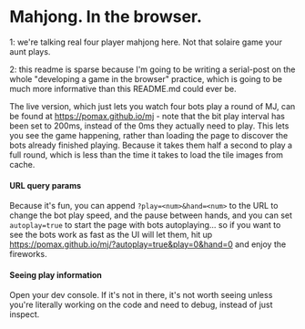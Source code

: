 # Mahjong. In the browser.

1: we're talking real four player mahjong here. Not that solaire game your aunt plays.

2: this readme is sparse because I'm going to be writing a serial-post on the whole "developing a game in the browser" practice, which is going to be much more informative than this README.md could ever be.

The live version, which just lets you watch four bots play a round of MJ, can be found at https://pomax.github.io/mj - note that the bit play interval has been set to 200ms, instead of the 0ms they actually need to play. This lets you see the game happening, rather than loading the page to discover the bots already finished playing. Because it takes them half a second to play a full round, which is less than the time it takes to load the tile images from cache.

#### URL query params

Because it's fun, you can append `?play=<num>&hand=<num>` to the URL to change the bot play speed, and the pause between hands, and you can set `autoplay=true` to start the page with bots autoplaying... so if you want to see the bots work as fast as the UI will let them, hit up https://pomax.github.io/mj/?autoplay=true&play=0&hand=0 and enjoy the fireworks.

#### Seeing play information

Open your dev console. If it's not in there, it's not worth seeing unless you're literally working on the code and need to debug, instead of just inspect.
